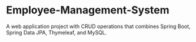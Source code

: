 # Employee-Management-System
A  web application project with CRUD operations that combines Spring Boot, Spring Data JPA, Thymeleaf, and MySQL.
